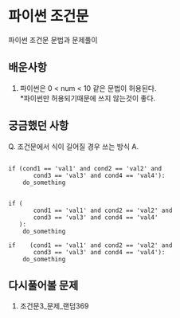 # 파이썬 조건문
파이썬 조건문 문법과 문제풀이

## 배운사항
1. 파이썬은 0 < num < 10 같은 문법이 허용된다.  
*파이썬만 허용되기때문에 쓰지 않는것이 좋다.

## 궁금했던 사항
Q. 조건문에서 식이 길어질 경우 쓰는 방식
A.  
<pre><code>
if (cond1 == 'val1' and cond2 == 'val2' and 
       cond3 == 'val3' and cond4 == 'val4'):
    do_something
</code></pre>
<pre><code>
if (   
       cond1 == 'val1' and cond2 == 'val2' and 
       cond3 == 'val3' and cond4 == 'val4'
   ):
    do_something

if    (cond1 == 'val1' and cond2 == 'val2' and 
       cond3 == 'val3' and cond4 == 'val4'):
    do_something
</code></pre>
## 다시풀어볼 문제
1. 조건문3_문제_랜덤369